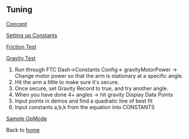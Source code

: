 ## Tuning

[Concept](https://drive.google.com/file/d/1Iwj-Z9zd8c8J4GX17FpEbIKfM_c_fe1C/view?usp=sharing)

[Setting up Constants](https://drive.google.com/file/d/1Mxs4Xc-Yvil3kPFdIyS90Bi6xHD1d6_C/view?usp=sharing)

[Friction Test](https://drive.google.com/file/d/1yIwwUulsOOap69kC7vXZ5sPuefHygOU0/view?usp=sharing)

[Gravity Test](https://drive.google.com/file/d/1Kuo1qq4SRiU6NTrSLFn0H_Ze5K63s0UT/view?usp=sharing)

1. Run through FTC Dash->Constants Config-> gravityMotorPower -> Change motor power so that the arm
   is stationary at a specific angle.
2. Hit the arm a little to make sure it's secure.
3. Once secure, set Gravity Record to true, and try another angle.
4. When you have done 4+ angles -> hit gravity Display Data Points
5. Input points in demos and find a quadratic line of best fit
6. Input constants a,b,k from the equation into CONSTANTS

[Sample OpMode](https://drive.google.com/file/d/1ZcLgHqDZ4hlovDQ-fgoP04Erfebp-c1A/view?usp=sharing)

Back to [home](readme)